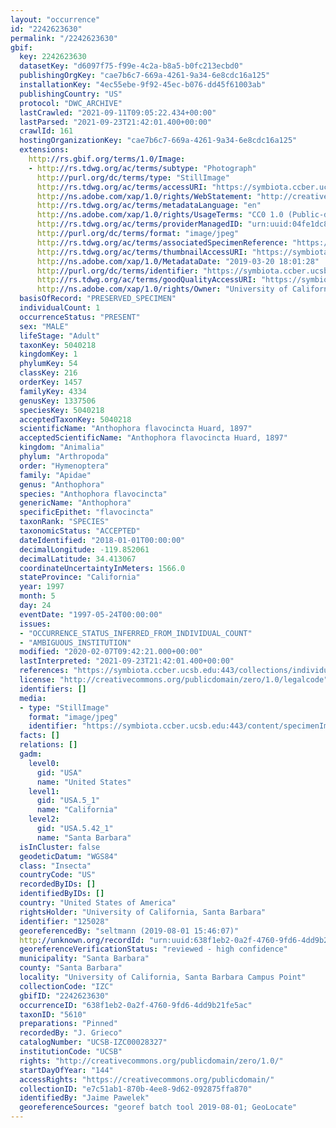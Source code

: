 ```yaml
---
layout: "occurrence"
id: "2242623630"
permalink: "/2242623630"
gbif:
  key: 2242623630
  datasetKey: "d6097f75-f99e-4c2a-b8a5-b0fc213ecbd0"
  publishingOrgKey: "cae7b6c7-669a-4261-9a34-6e8cdc16a125"
  installationKey: "4ec55ebe-9f92-45ec-b076-dd45f61003ab"
  publishingCountry: "US"
  protocol: "DWC_ARCHIVE"
  lastCrawled: "2021-09-11T09:05:22.434+00:00"
  lastParsed: "2021-09-23T21:42:01.400+00:00"
  crawlId: 161
  hostingOrganizationKey: "cae7b6c7-669a-4261-9a34-6e8cdc16a125"
  extensions:
    http://rs.gbif.org/terms/1.0/Image:
    - http://rs.tdwg.org/ac/terms/subtype: "Photograph"
      http://purl.org/dc/terms/type: "StillImage"
      http://rs.tdwg.org/ac/terms/accessURI: "https://symbiota.ccber.ucsb.edu:443/content/specimenImages/UCSB_IZC/UCSB-IZC00028/28327_1553130088_lg.jpg"
      http://ns.adobe.com/xap/1.0/rights/WebStatement: "http://creativecommons.org/publicdomain/zero/1.0/"
      http://rs.tdwg.org/ac/terms/metadataLanguage: "en"
      http://ns.adobe.com/xap/1.0/rights/UsageTerms: "CC0 1.0 (Public-domain)"
      http://rs.tdwg.org/ac/terms/providerManagedID: "urn:uuid:04fe1dc8-02f8-4da9-bb1d-0af8247f3081"
      http://purl.org/dc/terms/format: "image/jpeg"
      http://rs.tdwg.org/ac/terms/associatedSpecimenReference: "https://symbiota.ccber.ucsb.edu:443/collections/individual/index.php?occid=125028"
      http://rs.tdwg.org/ac/terms/thumbnailAccessURI: "https://symbiota.ccber.ucsb.edu:443/content/specimenImages/UCSB_IZC/UCSB-IZC00028/28327_1553130088_tn.jpg"
      http://ns.adobe.com/xap/1.0/MetadataDate: "2019-03-20 18:01:28"
      http://purl.org/dc/terms/identifier: "https://symbiota.ccber.ucsb.edu:443/content/specimenImages/UCSB_IZC/UCSB-IZC00028/28327_1553130088_lg.jpg"
      http://rs.tdwg.org/ac/terms/goodQualityAccessURI: "https://symbiota.ccber.ucsb.edu:443/content/specimenImages/UCSB_IZC/UCSB-IZC00028/28327_1553130088.jpg"
      http://ns.adobe.com/xap/1.0/rights/Owner: "University of California, Santa Barbara"
  basisOfRecord: "PRESERVED_SPECIMEN"
  individualCount: 1
  occurrenceStatus: "PRESENT"
  sex: "MALE"
  lifeStage: "Adult"
  taxonKey: 5040218
  kingdomKey: 1
  phylumKey: 54
  classKey: 216
  orderKey: 1457
  familyKey: 4334
  genusKey: 1337506
  speciesKey: 5040218
  acceptedTaxonKey: 5040218
  scientificName: "Anthophora flavocincta Huard, 1897"
  acceptedScientificName: "Anthophora flavocincta Huard, 1897"
  kingdom: "Animalia"
  phylum: "Arthropoda"
  order: "Hymenoptera"
  family: "Apidae"
  genus: "Anthophora"
  species: "Anthophora flavocincta"
  genericName: "Anthophora"
  specificEpithet: "flavocincta"
  taxonRank: "SPECIES"
  taxonomicStatus: "ACCEPTED"
  dateIdentified: "2018-01-01T00:00:00"
  decimalLongitude: -119.852061
  decimalLatitude: 34.413067
  coordinateUncertaintyInMeters: 1566.0
  stateProvince: "California"
  year: 1997
  month: 5
  day: 24
  eventDate: "1997-05-24T00:00:00"
  issues:
  - "OCCURRENCE_STATUS_INFERRED_FROM_INDIVIDUAL_COUNT"
  - "AMBIGUOUS_INSTITUTION"
  modified: "2020-02-07T09:42:21.000+00:00"
  lastInterpreted: "2021-09-23T21:42:01.400+00:00"
  references: "https://symbiota.ccber.ucsb.edu:443/collections/individual/index.php?occid=125028"
  license: "http://creativecommons.org/publicdomain/zero/1.0/legalcode"
  identifiers: []
  media:
  - type: "StillImage"
    format: "image/jpeg"
    identifier: "https://symbiota.ccber.ucsb.edu:443/content/specimenImages/UCSB_IZC/UCSB-IZC00028/28327_1553130088_lg.jpg"
  facts: []
  relations: []
  gadm:
    level0:
      gid: "USA"
      name: "United States"
    level1:
      gid: "USA.5_1"
      name: "California"
    level2:
      gid: "USA.5.42_1"
      name: "Santa Barbara"
  isInCluster: false
  geodeticDatum: "WGS84"
  class: "Insecta"
  countryCode: "US"
  recordedByIDs: []
  identifiedByIDs: []
  country: "United States of America"
  rightsHolder: "University of California, Santa Barbara"
  identifier: "125028"
  georeferencedBy: "seltmann (2019-08-01 15:46:07)"
  http://unknown.org/recordId: "urn:uuid:638f1eb2-0a2f-4760-9fd6-4dd9b21fe5ac"
  georeferenceVerificationStatus: "reviewed - high confidence"
  municipality: "Santa Barbara"
  county: "Santa Barbara"
  locality: "University of California, Santa Barbara Campus Point"
  collectionCode: "IZC"
  gbifID: "2242623630"
  occurrenceID: "638f1eb2-0a2f-4760-9fd6-4dd9b21fe5ac"
  taxonID: "5610"
  preparations: "Pinned"
  recordedBy: "J. Grieco"
  catalogNumber: "UCSB-IZC00028327"
  institutionCode: "UCSB"
  rights: "http://creativecommons.org/publicdomain/zero/1.0/"
  startDayOfYear: "144"
  accessRights: "https://creativecommons.org/publicdomain/"
  collectionID: "e7c51ab1-870b-4ee8-9d62-092875ffa870"
  identifiedBy: "Jaime Pawelek"
  georeferenceSources: "georef batch tool 2019-08-01; GeoLocate"
---
```


